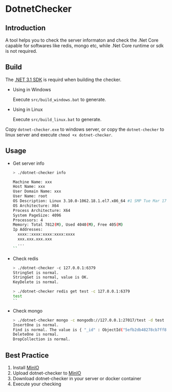 # DotnetChecker

## Introduction
A tool helps you to check the server informaton and check the .Net Core capable for softwares like redis, mongo etc, while .Net Core runtime or sdk is not required.

## Build

The [.NET 3.1 SDK](https://dotnet.microsoft.com/download) is requird when building the checker.
  
- Using in Windows

  Execute `src/build_windows.bat` to generate.

- Using in Linux

  Execute `src/build_linux.bat` to generate.

Copy `dotnet-checker.exe` to windows server, or copy the `dotnet-checker` to linux server and execute `chmod +x dotnet-checker`.
  
## Usage
  
- Get server info

  ```bash
  > ./dotnet-checker info
  
  Machine Name: xxx
  Host Name: xxx
  User Domain Name: xxx
  User Name: root
  OS Description: Linux 3.10.0-1062.18.1.el7.x86_64 #1 SMP Tue Mar 17 23:49:17 UTC 2020
  OS Architecture: X64
  Process Architecture: X64
  System PageSize: 4096
  Processors: 4
  Memory: Total 7812(M), Used 4040(M), Free 405(M)
  Ip Addresses:
    xxxx::xxxx:xxxx:xxxx:xxxx
    xxx.xxx.xxx.xxx
    ...
  ``
- Check redis

  ```bash
  > ./dotnet-checker -c 127.0.0.1:6379
  StringSet is normal.
  StringGet is normal, value is OK.
  KeyDelete is normal.
  
  > ./dotnet-checker redis get test -c 127.0.0.1:6379
  test
  ``
- Check mongo

  ```bash
  > ./dotnet-checker mongo -c mongodb://127.0.0.1:27017/test -d test
  InsertOne is normal.
  Find is normal. The value is { "_id" : ObjectId("5efb2db48278cb7ff8ba2fa2"), "id" : "0ed4c50c-d9aa-44a5-8ec9-f8fa7b9b09fe", "name" : "dotnet-checker", "timestamp" : NumberLong(1593519540) }
  DeleteOne is normal.
  DropCollection is normal.
  ```
    
## Best Practice

1. Install [MinIO](https://min.io/)  
2. Upload dotnet-checker to [MinIO](https://min.io/)    
3. Download dotnet-checker in your server or docker container  
4. Execute your checking

